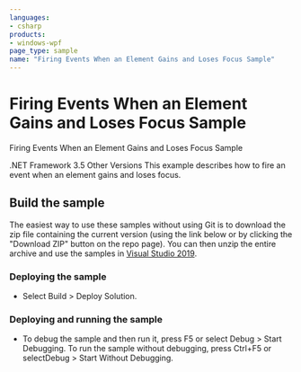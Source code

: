 ```yaml
---
languages:
- csharp
products:
- windows-wpf
page_type: sample
name: "Firing Events When an Element Gains and Loses Focus Sample"
---
```

# Firing Events When an Element Gains and Loses Focus Sample
Firing Events When an Element Gains and Loses Focus Sample

.NET Framework 3.5 Other Versions 
This example describes how to fire an event when an element gains and loses focus.

## Build the sample
The easiest way to use these samples without using Git is to download the zip file containing the current version (using the link below or by clicking the "Download ZIP" button on the repo page). You can then unzip the entire archive and use the samples in [Visual Studio 2019](https://www.visualstudio.com/wpf-vs).

### Deploying the sample
- Select Build > Deploy Solution. 

### Deploying and running the sample
- To debug the sample and then run it, press F5 or select Debug >  Start Debugging. To run the sample without debugging, press Ctrl+F5 or selectDebug > Start Without Debugging. 


